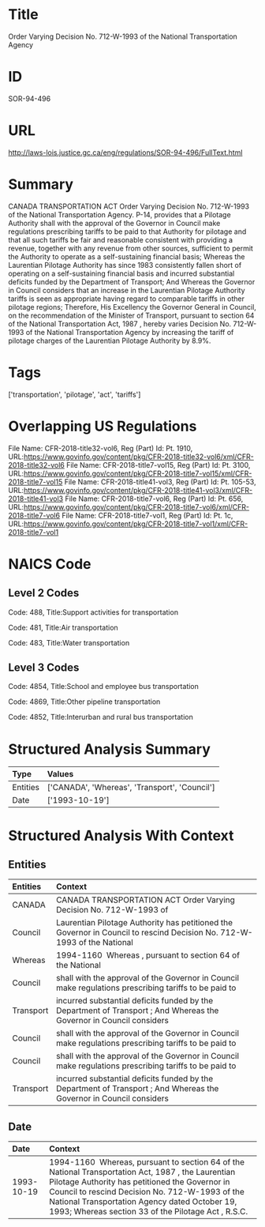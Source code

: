 # Title
Order Varying Decision No. 712-W-1993 of the National Transportation Agency


# ID
SOR-94-496

# URL
http://laws-lois.justice.gc.ca/eng/regulations/SOR-94-496/FullText.html


# Summary
CANADA TRANSPORTATION ACT Order Varying Decision No. 712-W-1993 of the National Transportation Agency.
P-14, provides that a Pilotage Authority shall with the approval of the Governor in Council make regulations prescribing tariffs to be paid to that Authority for pilotage and that all such tariffs be fair and reasonable consistent with providing a revenue, together with any revenue from other sources, sufficient to permit the Authority to operate as a self-sustaining financial basis; Whereas the Laurentian Pilotage Authority has since 1983 consistently fallen short of operating on a self-sustaining financial basis and incurred substantial deficits funded by the Department of Transport; And Whereas the Governor in Council considers that an increase in the Laurentian Pilotage Authority tariffs is seen as appropriate having regard to comparable tariffs in other pilotage regions; Therefore, His Excellency the Governor General in Council, on the recommendation of the Minister of Transport, pursuant to section 64 of the  National Transportation Act, 1987 , hereby varies Decision No. 712-W-1993 of the National Transportation Agency by increasing the tariff of pilotage charges of the Laurentian Pilotage Authority by 8.9%.


# Tags
['transportation', 'pilotage', 'act', 'tariffs']


# Overlapping US Regulations
File Name: CFR-2018-title32-vol6, Reg (Part) Id: Pt. 1910, URL:https://www.govinfo.gov/content/pkg/CFR-2018-title32-vol6/xml/CFR-2018-title32-vol6
File Name: CFR-2018-title7-vol15, Reg (Part) Id: Pt. 3100, URL:https://www.govinfo.gov/content/pkg/CFR-2018-title7-vol15/xml/CFR-2018-title7-vol15
File Name: CFR-2018-title41-vol3, Reg (Part) Id: Pt. 105-53, URL:https://www.govinfo.gov/content/pkg/CFR-2018-title41-vol3/xml/CFR-2018-title41-vol3
File Name: CFR-2018-title7-vol6, Reg (Part) Id: Pt. 656, URL:https://www.govinfo.gov/content/pkg/CFR-2018-title7-vol6/xml/CFR-2018-title7-vol6
File Name: CFR-2018-title7-vol1, Reg (Part) Id: Pt. 1c, URL:https://www.govinfo.gov/content/pkg/CFR-2018-title7-vol1/xml/CFR-2018-title7-vol1



# NAICS Code
## Level 2 Codes
Code: 488, Title:Support activities for transportation

Code: 481, Title:Air transportation

Code: 483, Title:Water transportation




## Level 3 Codes
Code: 4854, Title:School and employee bus transportation

Code: 4869, Title:Other pipeline transportation

Code: 4852, Title:Interurban and rural bus transportation







# Structured Analysis Summary
| Type     | Values                                        |
|:---------|:----------------------------------------------|
| Entities | ['CANADA', 'Whereas', 'Transport', 'Council'] |
| Date     | ['1993-10-19']                                |


# Structured Analysis With Context
 


## Entities
| Entities   | Context                                                                                                                 |
|:-----------|:------------------------------------------------------------------------------------------------------------------------|
| CANADA     | CANADA TRANSPORTATION ACT Order Varying Decision No. 712-W-1993 of                                                      |
| Council    | Laurentian Pilotage Authority has petitioned the Governor in Council to rescind Decision No. 712-W-1993 of the National |
| Whereas    | 1994-1160   Whereas , pursuant to section 64 of the National                                                            |
| Council    | shall with the approval of the Governor in Council make regulations prescribing tariffs to be paid to                   |
| Transport  | incurred substantial deficits funded by the Department of Transport ; And Whereas the Governor in Council considers     |
| Council    | shall with the approval of the Governor in Council make regulations prescribing tariffs to be paid to                   |
| Council    | shall with the approval of the Governor in Council make regulations prescribing tariffs to be paid to                   |
| Transport  | incurred substantial deficits funded by the Department of Transport ; And Whereas the Governor in Council considers     |


## Date
| Date       | Context                                                                                                                                                                                                                                                                                                           |
|:-----------|:------------------------------------------------------------------------------------------------------------------------------------------------------------------------------------------------------------------------------------------------------------------------------------------------------------------|
| 1993-10-19 | 1994-1160  Whereas, pursuant to section 64 of the  National Transportation Act, 1987 , the Laurentian Pilotage Authority has petitioned the Governor in Council to rescind Decision No. 712-W-1993 of the National Transportation Agency dated October 19, 1993; Whereas section 33 of the  Pilotage Act , R.S.C. |


